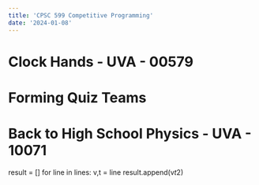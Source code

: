 ```yaml
---
title: 'CPSC 599 Competitive Programming'
date: '2024-01-08'
---
```



# Clock Hands - UVA - 00579

# Forming Quiz Teams

# Back to High School Physics  - UVA - 10071

result = []
for line in lines:
    v,t = line
    result.append(v*t*2)

